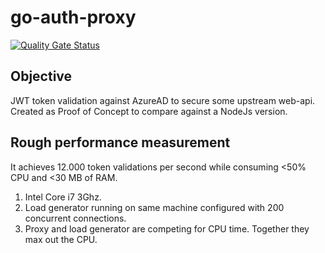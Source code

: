 # go-auth-proxy
[![Quality Gate Status](https://sonarcloud.io/api/project_badges/measure?project=adrichem_go-auth-proxy&metric=alert_status&token=00d5cfc6eb367ef9c92188c75bc6654dac8890cb)](https://sonarcloud.io/summary/new_code?id=adrichem_go-auth-proxy)

## Objective
JWT token validation against AzureAD to secure some upstream web-api. Created as Proof of Concept
to compare against a NodeJs version.

## Rough performance measurement
It achieves 12.000 token validations per second while consuming <50% CPU and <30 MB of RAM.
1. Intel Core i7 3Ghz.
1. Load generator  running on same machine configured with 200 concurrent connections.
1. Proxy and load generator are competing for CPU time. Together they max out the CPU.
